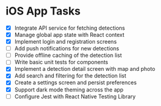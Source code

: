 # iOS App Tasks

- [x] Integrate API service for fetching detections
- [x] Manage global app state with React context
- [x] Implement login and registration screens
- [ ] Add push notifications for new detections
- [ ] Provide offline caching of the detection list
- [ ] Write basic unit tests for components
- [x] Implement a detection detail screen with map and photo
- [x] Add search and filtering for the detection list
- [x] Create a settings screen and persist preferences
- [x] Support dark mode theming across the app
- [ ] Configure Jest with React Native Testing Library
